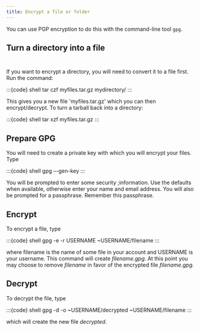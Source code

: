 ```yaml
---
title: Encrypt a file or folder
---
```

You can use PGP encryption to do this with the command-line tool
`gpg`.

## Turn a directory into a file                                                  

If you want to encrypt a directory, you will need to convert it to a
file first. Run the command:

:::{code} shell
tar czf myfiles.tar.gz mydirectory/
:::

This gives you a new file 'myfiles.tar.gz' which you can then
encrypt/decrypt. To turn a tarball back into a directory:

:::{code} shell
tar xzf myfiles.tar.gz
:::

## Prepare GPG

You will need to create a private key with which you will encrypt your
files. Type

:::{code} shell
gpg –-gen-key
:::

You will be prompted to enter some security ;information. Use the
defaults when available, otherwise enter your name and email address.
You will also be prompted for a passphrase. Remember this passphrase.

## Encrypt

To encrypt a file, type

:::{code} shell
gpg -e -r USERNAME ~USERNAME/filename
:::

where filename is the name of some file in your account and USERNAME is
your username. This command will create *filename.gpg*. At this point
you may choose to remove *filename* in favor of the encrypted file
*filename.gpg*.

## Decrypt

To decrypt the file, type

:::{code} shell
gpg -d -o ~USERNAME/decrypted ~USERNAME/filename
:::

which will create the new file *decrypted*.
